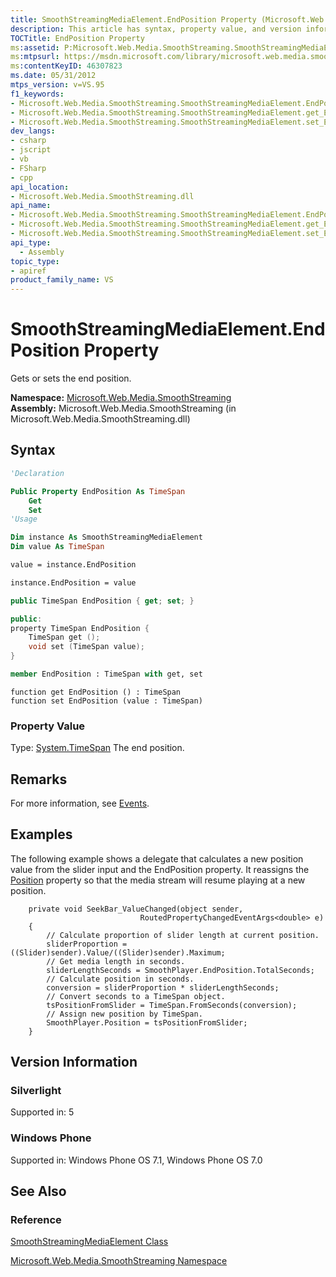 ```yaml
---
title: SmoothStreamingMediaElement.EndPosition Property (Microsoft.Web.Media.SmoothStreaming)
description: This article has syntax, property value, and version information for the SmoothStreamingMediaElement.EndPosition property.
TOCTitle: EndPosition Property
ms:assetid: P:Microsoft.Web.Media.SmoothStreaming.SmoothStreamingMediaElement.EndPosition
ms:mtpsurl: https://msdn.microsoft.com/library/microsoft.web.media.smoothstreaming.smoothstreamingmediaelement.endposition(v=VS.95)
ms:contentKeyID: 46307823
ms.date: 05/31/2012
mtps_version: v=VS.95
f1_keywords:
- Microsoft.Web.Media.SmoothStreaming.SmoothStreamingMediaElement.EndPosition
- Microsoft.Web.Media.SmoothStreaming.SmoothStreamingMediaElement.get_EndPosition
- Microsoft.Web.Media.SmoothStreaming.SmoothStreamingMediaElement.set_EndPosition
dev_langs:
- csharp
- jscript
- vb
- FSharp
- cpp
api_location:
- Microsoft.Web.Media.SmoothStreaming.dll
api_name:
- Microsoft.Web.Media.SmoothStreaming.SmoothStreamingMediaElement.EndPosition
- Microsoft.Web.Media.SmoothStreaming.SmoothStreamingMediaElement.get_EndPosition
- Microsoft.Web.Media.SmoothStreaming.SmoothStreamingMediaElement.set_EndPosition
api_type:
  - Assembly
topic_type:
- apiref
product_family_name: VS
---
```


# SmoothStreamingMediaElement.EndPosition Property

Gets or sets the end position.

**Namespace:**  [Microsoft.Web.Media.SmoothStreaming](microsoft-web-media-smoothstreaming-namespace_1.md)  
**Assembly:**  Microsoft.Web.Media.SmoothStreaming (in Microsoft.Web.Media.SmoothStreaming.dll)

## Syntax

```vb
'Declaration

Public Property EndPosition As TimeSpan
    Get
    Set
'Usage

Dim instance As SmoothStreamingMediaElement
Dim value As TimeSpan

value = instance.EndPosition

instance.EndPosition = value
```

```csharp
public TimeSpan EndPosition { get; set; }
```

```cpp
public:
property TimeSpan EndPosition {
    TimeSpan get ();
    void set (TimeSpan value);
}
```

``` fsharp
member EndPosition : TimeSpan with get, set
```

```jscript
function get EndPosition () : TimeSpan
function set EndPosition (value : TimeSpan)
```

### Property Value

Type: [System.TimeSpan](https://msdn.microsoft.com/library/269ew577\(v=vs.95\))  
The end position.

## Remarks

For more information, see [Events](events.md).

## Examples

The following example shows a delegate that calculates a new position value from the slider input and the EndPosition property. It reassigns the [Position](smoothstreamingmediaelement-position-property-microsoft-web-media-smoothstreaming_1.md) property so that the media stream will resume playing at a new position.

``` 
    private void SeekBar_ValueChanged(object sender,
                             RoutedPropertyChangedEventArgs<double> e)
    {
        // Calculate proportion of slider length at current position.
        sliderProportion =  ((Slider)sender).Value/((Slider)sender).Maximum;
        // Get media length in seconds.
        sliderLengthSeconds = SmoothPlayer.EndPosition.TotalSeconds;
        // Calculate position in seconds.
        conversion = sliderProportion * sliderLengthSeconds;
        // Convert seconds to a TimeSpan object.
        tsPositionFromSlider = TimeSpan.FromSeconds(conversion);
        // Assign new position by TimeSpan.
        SmoothPlayer.Position = tsPositionFromSlider;
    }
```

## Version Information

### Silverlight

Supported in: 5  

### Windows Phone

Supported in: Windows Phone OS 7.1, Windows Phone OS 7.0  

## See Also

### Reference

[SmoothStreamingMediaElement Class](smoothstreamingmediaelement-class-microsoft-web-media-smoothstreaming_1.md)

[Microsoft.Web.Media.SmoothStreaming Namespace](microsoft-web-media-smoothstreaming-namespace_1.md)
